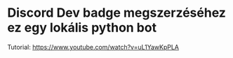 # Discord Dev badge megszerzéséhez ez egy lokális python bot
Tutorial: https://www.youtube.com/watch?v=uL1YawKpPLA
